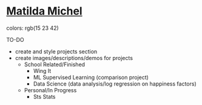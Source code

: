# [Matilda Michel](matildamichel.com)

colors: rgb(15 23 42)

TO-DO
- create and style projects section
- create images/descriptions/demos for projects
  - School Related/Finished
    - Wing It
    - ML Supervised Learning (comparison project)
    - Data Science (data analysis/log regression on happiness factors)
  - Personal/In Progress
    - Sts Stats